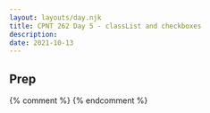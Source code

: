 ```yaml
---
layout: layouts/day.njk
title: CPNT 262 Day 5 - classList and checkboxes
description: 
date: 2021-10-13
---
```


## Prep

{% comment %}
{% endcomment %}